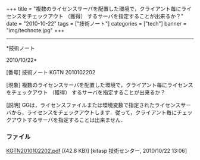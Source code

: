 ﻿+++
title = "複数のライセンスサーバを配置した環境で，クライアント毎にライセンスをチェックアウト （獲得） するサーバを指定することが出来るか？"
date = "2010-10-22"
tags = ["技術ノート"]
categories = ["tech"]
banner = "img/technote.jpg"
+++

-----------------------------------------------------------------------------------------------------------------------------

*技術ノート

2010/10/22*


[番号]
技術ノート KGTN 2010102202

[現象]
複数のライセンスサーバを配置した環境で，クライアント毎にライセンスをチェックアウト
（獲得） するサーバを指定することが出来るか？

[説明]
GGは，ライセンスファイルまたは環境変数で指定されたライセンスサーバから，ライセンスをチェックアウトします．従って，クライアント毎にチェックアウトするサーバを指定することは出来ません．


### ファイル

 
 


[KGTN2010102202.pdf](http://techreport.kitasp.net/attachments/download/364/KGTN2010102202.pdf)
 [(42.8 KB)] [kitasp 技術センター, 2010/10/22
13:06]


 


 

